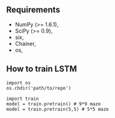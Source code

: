 ## Requirements

* NumPy (>= 1.6.1),
* SciPy (>= 0.9),
* six,
* Chainer,
* os,

## How to train LSTM
```
import os
os.chdir('path/to/repo')

import train
model = train.pretrain() # 9*9 maze
model = train.pretrain(5,5) # 5*5 maze
```